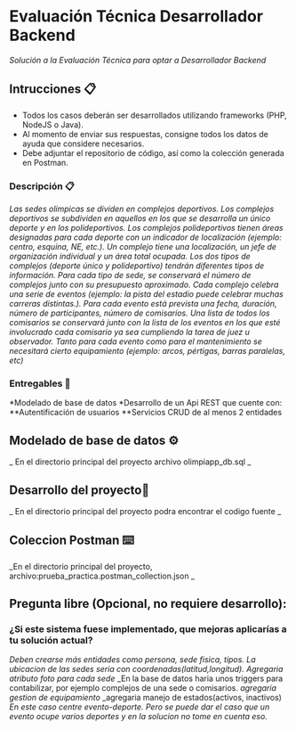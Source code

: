 # Evaluación Técnica Desarrollador Backend

_Solución a la Evaluación Técnica para optar a Desarrollador Backend_

## Intrucciones 📋

* Todos los casos deberán ser desarrollados utilizando frameworks (PHP,
NodeJS o Java).
* Al momento de enviar sus respuestas, consigne todos los datos de ayuda que
considere necesarios.
* Debe adjuntar el repositorio de código, así como la colección generada en
Postman.


### Descripción 📋

_Las sedes olímpicas se dividen en complejos deportivos. Los complejos deportivos se
subdividen en aquellos en los que se desarrolla un único deporte y en los
polideportivos. Los complejos polideportivos tienen áreas designadas para cada
deporte con un indicador de localización (ejemplo: centro, esquina, NE, etc.). Un
complejo tiene una localización, un jefe de organización individual y un área total
ocupada. Los dos tipos de complejos (deporte único y polideportivo) tendrán diferentes
tipos de información. Para cada tipo de sede, se conservará el número de complejos
junto con su presupuesto aproximado. Cada complejo celebra una serie de eventos
(ejemplo: la pista del estadio puede celebrar muchas carreras distintas.). Para cada
evento está prevista una fecha, duración, número de participantes, número de
comisarios. Una lista de todos los comisarios se conservará junto con la lista de los
eventos en los que esté involucrado cada comisario ya sea cumpliendo la tarea de
juez u observador. Tanto para cada evento como para el mantenimiento se necesitará
cierto equipamiento (ejemplo: arcos, pértigas, barras paralelas, etc)_


### Entregables 🔧

*Modelado de base de datos
*Desarrollo de un Api REST que cuente con:
**Autentificación de usuarios
**Servicios CRUD de al menos 2 entidades

## Modelado de base de datos ⚙️

_ En el directorio principal del proyecto archivo olimpiapp_db.sql _

## Desarrollo del proyecto🔩

_ En el directorio principal del proyecto podra encontrar el codigo fuente _

## Coleccion Postman ⌨️

_En el directorio principal del proyecto, archivo:prueba_practica.postman_collection.json _

## Pregunta libre (Opcional, no requiere desarrollo):
### ¿Si este sistema fuese implementado, que mejoras aplicarías a tu solución actual? ###
_Deben crearse más entidades como persona, sede fisica, tipos._
_La ubicacion de las sedes seria con coordenadas(latitud,longitud)._
_Agregaria atributo foto para cada sede_
_En la base de datos haria unos triggers para contabilizar, por ejemplo complejos de una sede o comisarios.
_agregaria gestion de equipamiento_
_agregaria manejo de estados(activos, inactivos)
_En este caso centre evento-deporte. Pero se puede dar el caso que un evento ocupe varios deportes y en la solucion no tome en cuenta eso._

